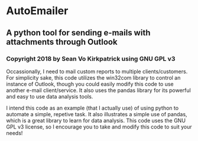 # AutoEmailer
## A python tool for sending e-mails with attachments through Outlook
### Copyright 2018 by Sean Vo Kirkpatrick using GNU GPL v3
Occassionally, I need to mail custom reports to multiple clients/customers.
For simplicity sake, this code utilizes the win32com library to control an instance of
Outlook, though you could easily modify this code to use another e-mail client/service.
It also uses the pandas library for its powerful and easy to use data analysis tools.

I intend this code as an example (that I actually use) of using python to automate a simple,
repetive task.  It also illustrates a simple use of pandas, which is a great library to
learn for data analysis.  This code uses the GNU GPL v3 license, so I encourage you to take and modify
this code to suit your needs!
